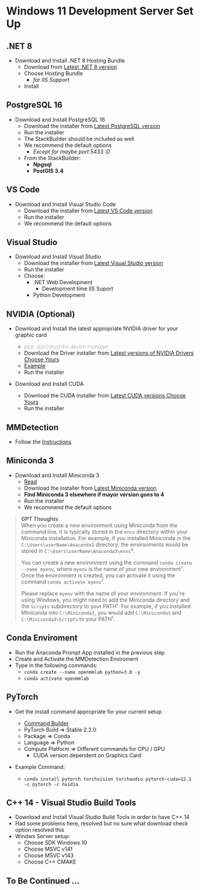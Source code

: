 # Windows 11 Development Server Set Up

## .NET 8  

- Download and Install .NET 8 Hosting Bundle  
  - Download from [Latest .NET 8 version](https://dotnet.microsoft.com/en-us/download/dotnet/8.0)  
  - Choose Hosting Bundle  
    - _for IIS Support_  
  - Install

## PostgreSQL 16  

- Download and Install PostgreSQL 16  
  - Download the installer from [Latest PostgreSQL version](https://www.postgresql.org/download/windows/)  
  - Run the installer  
  - The StackBuilder should be included as well  
  - We recommend the default options  
    - _Except for maybe port 5433 :D_  
  - From the StackBuilder:  
    - __Npgsql__  
    - __PostGIS 3.4__  

## VS Code  

- Download and Install Visual Studio Code
  - Download the installer from [Latest VS Code version](https://code.visualstudio.com/Download)  
  - Run the installer  
  - We recommend the default options  

## Visual Studio  

- Download and Install Visual Studio  
  - Download the installer from [Latest Visual Studio version](https://visualstudio.microsoft.com/)  
  - Run the installer  
  - Choose:  
    - .NET Web Development  
      - Development time IIS Suport  
    - Python Development  

## NVIDIA (Optional)  

- Download and Install the latest appropriate NVIDIA driver for your graphic card  
  - <em style="font-weight: 100; font-style: itallic;">psst, don't trust the device manager</em>  
  - Download the Driver installer from [Latest versions of NVIDIA Drivers Choose Yours](https://www.nvidia.com/Download/index.aspx?lang=en-us)  
  - [Example](https://www.nvidia.com/Download/driverResults.aspx/218113/en-us/)  
  - Run the installer  

- Download and Install CUDA  
  - Download the CUDA installer from [Latest CUDA versions Choose Yours](https://developer.nvidia.com/cuda-downloads)  
  - Run the installer  

## MMDetection  

- Follow the [Instructions](https://mmdetection.readthedocs.io/en/latest/get_started.html)  

## Miniconda 3  

- Download and Install Miniconda 3  
  - [Read](https://docs.anaconda.com/free/miniconda/miniconda-install/)  
  - Download the installer from [Latest Miniconda version](https://docs.anaconda.com/free/miniconda/)  
  - __Find Miniconda 3 elsewhere if mayor version goes to 4__  
  - Run the installer  
  - We recommend the default options  

> __GPT Thoughts__  
> When you create a new environment using Miniconda from the command line, it is typically stored in the `envs` directory within your Miniconda installation. For example, if you installed Miniconda in the `C:\Users\userName\Anaconda3` directory, the environments would be stored in `C:\Users\userName\Anaconda3\envs`⁵.
>
> You can create a new environment using the command `conda create --name myenv`, where `myenv` is the name of your new environment¹. Once the environment is created, you can activate it using the command `conda activate myenv`¹.
>
> Please replace `myenv` with the name of your environment. If you're using Windows, you might need to add the Miniconda directory and the `Scripts` subdirectory to your PATH¹. For example, if you installed Miniconda into `C:\Miniconda3`, you would add `C:\Miniconda3` and `C:\Miniconda3\Scripts` to your PATH¹.

## Conda Enviroment  

- Run the Anaconda Prompt App installed in the previous step  
- Create and Activate the MMDetection Enviroment  
- Type in the following commands:  
  - `conda create --name openmmlab python=3.8 -y`  
  - `conda activate openmmlab`  

## PyTorch  

- Get the install command appropriate for your current setup  
  - [Command Builder](https://pytorch.org/get-started/locally/)  
  - PyTorch Build => Stable 2.2.0  
  - Package => Conda  
  - Language => Python  
  - Compute Platform => Different commands for CPU / GPU  
    - CUDA version dependent on Graphics Card  

- Example Command:  
  - `conda install pytorch torchvision torchaudio pytorch-cuda=12.1 -c pytorch -c nvidia`  

## C++ 14 - Visual Studio Build Tools  

- Download and Install Visual Studio Build Tools in order to have C++ 14  
- Had some problems here, resolved but no sure what download check option resolved this
- Windws Server setup:  
  - Choose SDK Windows 10
  - Choose MSVC v141
  - Choose MSVC v143
  - Choose C++ CMAKE 

## To Be Continued ...  
